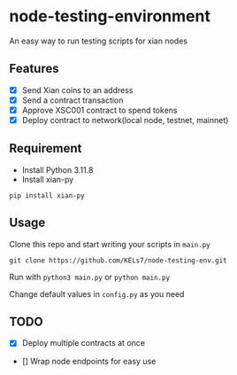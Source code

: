# node-testing-environment
An easy way to run testing scripts for xian nodes

## Features
- [x] Send Xian coins to an address
- [x] Send a contract transaction
- [x] Approve XSC001 contract to spend tokens
- [x] Deploy contract to network(local node, testnet, mainnet)

## Requirement
* Install Python 3.11.8
* Install xian-py
```
pip install xian-py
```

## Usage
Clone this repo and start writing your scripts in `main.py`
```
git clone https://github.com/KELs7/node-testing-env.git
```
Run with `python3 main.py` or `python main.py`

Change default values in `config.py` as you need

## TODO
- [x] Deploy multiple contracts at once
- [] Wrap node endpoints for easy use